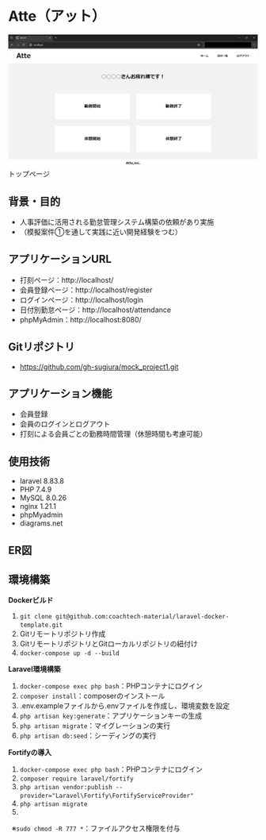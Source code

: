 # Atte（アット）
![トップページ](src/top_page.jpg "トップページ")
トップページ


## 背景・目的
* 人事評価に活用される勤怠管理システム構築の依頼があり実施
* （模擬案件①を通して実践に近い開発経験をつむ）


## アプリケーションURL
* 打刻ページ：http://localhost/
* 会員登録ページ：http://localhost/register
* ログインページ：http://localhost/login
* 日付別勤怠ページ：http://localhost/attendance
* phpMyAdmin：http://localhost:8080/


## Gitリポジトリ
* https://github.com/gh-sugiura/mock_project1.git


## アプリケーション機能
* 会員登録
* 会員のログインとログアウト
* 打刻による会員ごとの勤務時間管理（休憩時間も考慮可能）


## 使用技術
* laravel 8.83.8
* PHP 7.4.9
* MySQL 8.0.26
* nginx 1.21.1
* phpMyadmin
* diagrams.net


## ER図
<!-- ![ER図](er.drawio.png) -->


## 環境構築
**Dockerビルド**
1. `git clone git@github.com:coachtech-material/laravel-docker-template.git`
2. Gitリモートリポジトリ作成
3. GitリモートリポジトリとGitローカルリポジトリの紐付け
4. `docker-compose up -d --build`

**Laravel環境構築**
1. `docker-compose exec php bash`：PHPコンテナにログイン
2. `composer install`：composerのインストール
3. .env.exampleファイルから.envファイルを作成し、環境変数を設定
4. `php artisan key:generate`：アプリケーションキーの生成
5. `php artisan migrate`：マイグレーションの実行
6. `php artisan db:seed`：シーディングの実行

**Fortifyの導入**
1. `docker-compose exec php bash`：PHPコンテナにログイン
2. `composer require laravel/fortify`
3. `php artisan vendor:publish --provider="Laravel\Fortify\FortifyServiceProvider"`
4. `php artisan migrate`
5. 


&ensp;※`sudo chmod -R 777 *`：ファイルアクセス権限を付与
